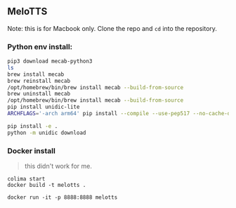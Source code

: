 
## MeloTTS

Note: this is for Macbook only. Clone the repo and `cd` into the repository.

### Python env install:


```bash
pip3 download mecab-python3
ls
brew install mecab
brew reinstall mecab
/opt/homebrew/bin/brew install mecab --build-from-source
brew uninstall mecab
/opt/homebrew/bin/brew install mecab --build-from-source
pip install unidic-lite
ARCHFLAGS='-arch arm64' pip install --compile --use-pep517 --no-cache-dir --force mecab-python3==1.0.5

pip install -e .
python -m unidic download

```

### Docker install

> this didn't work for me.

```
colima start
docker build -t melotts . 
```

```
docker run -it -p 8888:8888 melotts
```